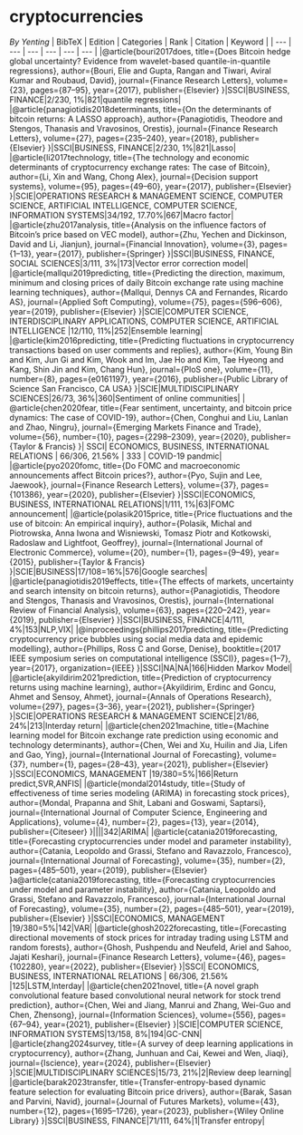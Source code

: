 # cryptocurrencies

*By Yenting*
| BibTeX | Edition | Categories | Rank | Citation | Keyword |
| --- | --- | --- | --- | --- | --- |
|@article{bouri2017does, title={Does Bitcoin hedge global uncertainty? Evidence from wavelet-based quantile-in-quantile regressions}, author={Bouri, Elie and Gupta, Rangan and Tiwari, Aviral Kumar and Roubaud, David}, journal={Finance Research Letters}, volume={23}, pages={87–95}, year={2017}, publisher={Elsevier} }|SSCI|BUSINESS, FINANCE|2/230, 1%|821|quantile regressions|
|@article{panagiotidis2018determinants, title={On the determinants of bitcoin returns: A LASSO approach}, author={Panagiotidis, Theodore and Stengos, Thanasis and Vravosinos, Orestis}, journal={Finance Research Letters}, volume={27}, pages={235–240}, year={2018}, publisher={Elsevier} }|SSCI|BUSINESS, FINANCE|2/230, 1%|821|Lasso|
|@article{li2017technology, title={The technology and economic determinants of cryptocurrency exchange rates: The case of Bitcoin}, author={Li, Xin and Wang, Chong Alex}, journal={Decision support systems}, volume={95}, pages={49–60}, year={2017}, publisher={Elsevier} }|SCIE|OPERATIONS RESEARCH & MANAGEMENT SCIENCE, COMPUTER SCIENCE, ARTIFICIAL INTELLIGENCE, COMPUTER SCIENCE, INFORMATION SYSTEMS|34/192, 17.70%|667|Macro factor|
|@article{zhu2017analysis, title={Analysis on the influence factors of Bitcoin’s price based on VEC model}, author={Zhu, Yechen and Dickinson, David and Li, Jianjun}, journal={Financial Innovation}, volume={3}, pages={1–13}, year={2017}, publisher={Springer} }|SSCI|BUSINESS, FINANCE, SOCIAL SCIENCES|3/111, 3%|173|Vector error correction model|
|@article{mallqui2019predicting, title={Predicting the direction, maximum, minimum and closing prices of daily Bitcoin exchange rate using machine learning techniques}, author={Mallqui, Dennys CA and Fernandes, Ricardo AS}, journal={Applied Soft Computing}, volume={75}, pages={596–606}, year={2019}, publisher={Elsevier} }|SCIE|COMPUTER SCIENCE, INTERDISCIPLINARY APPLICATIONS, COMPUTER SCIENCE, ARTIFICIAL INTELLIGENCE |12/110, 11%|252|Ensemble learning|
|@article{kim2016predicting, title={Predicting fluctuations in cryptocurrency transactions based on user comments and replies}, author={Kim, Young Bin and Kim, Jun Gi and Kim, Wook and Im, Jae Ho and Kim, Tae Hyeong and Kang, Shin Jin and Kim, Chang Hun}, journal={PloS one}, volume={11}, number={8}, pages={e0161197}, year={2016}, publisher={Public Library of Science San Francisco, CA USA} }|SCIE|MULTIDISCIPLINARY SCIENCES|26/73, 36%|360|Sentiment of online communities|
| @article{chen2020fear, title={Fear sentiment, uncertainty, and bitcoin price dynamics: The case of COVID-19}, author={Chen, Conghui and Liu, Lanlan and Zhao, Ningru}, journal={Emerging Markets Finance and Trade}, volume={56}, number={10}, pages={2298–2309}, year={2020}, publisher={Taylor & Francis} }|  SSCI| ECONOMICS, BUSINESS, INTERNATIONAL RELATIONS | 66/306, 21.56% | 333 | COVID-19 pandmic|
|@article{pyo2020fomc, title={Do FOMC and macroeconomic announcements affect Bitcoin prices?}, author={Pyo, Sujin and Lee, Jaewook}, journal={Finance Research Letters}, volume={37}, pages={101386}, year={2020}, publisher={Elsevier} }|SSCI|ECONOMICS, BUSINESS, INTERNATIONAL RELATIONS|1/111, 1%|63|FOMC announcement|
|@article{polasik2015price, title={Price fluctuations and the use of bitcoin: An empirical inquiry}, author={Polasik, Michal and Piotrowska, Anna Iwona and Wisniewski, Tomasz Piotr and Kotkowski, Radoslaw and Lightfoot, Geoffrey}, journal={International Journal of Electronic Commerce}, volume={20}, number={1}, pages={9–49}, year={2015}, publisher={Taylor & Francis} }|SCIE|BUSINESS|17/108=16%|576|Google searches|
|@article{panagiotidis2019effects, title={The effects of markets, uncertainty and search intensity on bitcoin returns}, author={Panagiotidis, Theodore and Stengos, Thanasis and Vravosinos, Orestis}, journal={International Review of Financial Analysis}, volume={63}, pages={220–242}, year={2019}, publisher={Elsevier} }|SSCI|BUSINESS, FINANCE|4/111, 4%|153|NLP,VIX|
|@inproceedings{phillips2017predicting, title={Predicting cryptocurrency price bubbles using social media data and epidemic modelling}, author={Phillips, Ross C and Gorse, Denise}, booktitle={2017 IEEE symposium series on computational intelligence (SSCI)}, pages={1–7}, year={2017}, organization={IEEE} }|SSCI|NA|NA|166|Hidden Markov Model|
|@article{akyildirim2021prediction, title={Prediction of cryptocurrency returns using machine learning}, author={Akyildirim, Erdinc and Goncu, Ahmet and Sensoy, Ahmet}, journal={Annals of Operations Research}, volume={297}, pages={3–36}, year={2021}, publisher={Springer} }|SCIE|OPERATIONS RESEARCH & MANAGEMENT SCIENCE|21/86, 24%|213|Interday return|
|@article{chen2021machine, title={Machine learning model for Bitcoin exchange rate prediction using economic and technology determinants}, author={Chen, Wei and Xu, Huilin and Jia, Lifen and Gao, Ying}, journal={International Journal of Forecasting}, volume={37}, number={1}, pages={28–43}, year={2021}, publisher={Elsevier} }|SSCI|ECONOMICS, MANAGEMENT |19/380=5%|166|Return predict,SVR,ANFIS|
|@article{mondal2014study, title={Study of effectiveness of time series modeling (ARIMA) in forecasting stock prices}, author={Mondal, Prapanna and Shit, Labani and Goswami, Saptarsi}, journal={International Journal of Computer Science, Engineering and Applications}, volume={4}, number={2}, pages={13}, year={2014}, publisher={Citeseer} }||||342|ARIMA|
|@article{catania2019forecasting, title={Forecasting cryptocurrencies under model and parameter instability}, author={Catania, Leopoldo and Grassi, Stefano and Ravazzolo, Francesco}, journal={International Journal of Forecasting}, volume={35}, number={2}, pages={485–501}, year={2019}, publisher={Elsevier} }a@article{catania2019forecasting, title={Forecasting cryptocurrencies under model and parameter instability}, author={Catania, Leopoldo and Grassi, Stefano and Ravazzolo, Francesco}, journal={International Journal of Forecasting}, volume={35}, number={2}, pages={485–501}, year={2019}, publisher={Elsevier} }|SSCI|ECONOMICS, MANAGEMENT |19/380=5%|142|VAR|
|@article{ghosh2022forecasting, title={Forecasting directional movements of stock prices for intraday trading using LSTM and random forests}, author={Ghosh, Pushpendu and Neufeld, Ariel and Sahoo, Jajati Keshari}, journal={Finance Research Letters}, volume={46}, pages={102280}, year={2022}, publisher={Elsevier} }|SSCI| ECONOMICS, BUSINESS, INTERNATIONAL RELATIONS | 66/306, 21.56% |125|LSTM,Interday|
|@article{chen2021novel, title={A novel graph convolutional feature based convolutional neural network for stock trend prediction}, author={Chen, Wei and Jiang, Manrui and Zhang, Wei-Guo and Chen, Zhensong}, journal={Information Sciences}, volume={556}, pages={67–94}, year={2021}, publisher={Elsevier} }|SCIE|COMPUTER SCIENCE, INFORMATION SYSTEMS|13/158, 8%|194|GC-CNN|
|@article{zhang2024survey, title={A survey of deep learning applications in cryptocurrency}, author={Zhang, Junhuan and Cai, Kewei and Wen, Jiaqi}, journal={Iscience}, year={2024}, publisher={Elsevier} }|SCIE|MULTIDISCIPLINARY SCIENCES|15/73, 21%|2|Review deep learning|
|@article{barak2023transfer, title={Transfer-entropy-based dynamic feature selection for evaluating Bitcoin price drivers}, author={Barak, Sasan and Parvini, Navid}, journal={Journal of Futures Markets}, volume={43}, number={12}, pages={1695–1726}, year={2023}, publisher={Wiley Online Library} }|SSCI|BUSINESS, FINANCE|71/111, 64%|1|Transfer entropy|
